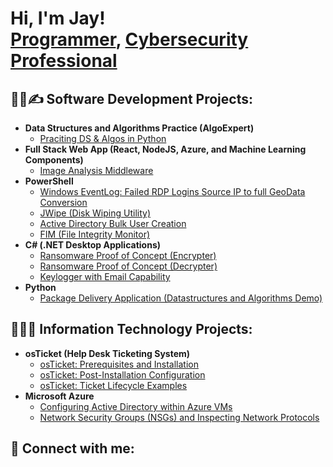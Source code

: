 <h1>Hi, I'm Jay! <br/><a href="https://github.com/JayGallegos1">Programmer</a>, <a href="https://www.linkedin.com/in/jay-gallegos/">Cybersecurity Professional</a>
<h2>👨‍💻✍️ Software Development Projects:</h2>

- <b>Data Structures and Algorithms Practice (AlgoExpert)</b>
  - [Praciting DS & Algos in Python](https://github.com/JayGallegos1/Algorithms-Practice)
- <b>Full Stack Web App (React, NodeJS, Azure, and Machine Learning Components)</b>
  - [Image Analysis Middleware](https://github.com/JayGallegos1/4chan-Image-Analysis-Middleware-C964) <b><i></b></i>
- <b>PowerShell</b>
  - [Windows EventLog: Failed RDP Logins Source IP to full GeoData Conversion](https://github.com/JayGallegos1/Sentinel-Lab)
  - [JWipe (Disk Wiping Utility)](https://github.com/JayGallegos1/Jwipe.PowerShell)
  - [Active Directory Bulk User Creation](https://github.com/JayGallegos1/AD_PS)
  - [FIM (File Integrity Monitor)](https://github.com/JayGallegos1/PowerShell-Integrity-FIM)
- <b>C# (.NET Desktop Applications)</b>
  - [Ransomware Proof of Concept (Encrypter)](https://github.com/JayGallegos1/EncrypterPOC)
  - [Ransomware Proof of Concept (Decrypter)](https://github.com/JayGallegos1/DecrypterPOC)
  - [Keylogger with Email Capability](https://github.com/JayGallegos1/Key-Logger-With-Email)
- <b>Python</b>
  - [Package Delivery Application (Datastructures and Algorithms Demo)](https://github.com/JayGallegos1/Package-Delivery-Pathfinding-Algorithm)

 <h2>👨‍💻📒 Information Technology Projects:</h2>

- <b>osTicket (Help Desk Ticketing System)</b>
  - [osTicket: Prerequisites and Installation](https://github.com/JayGallegos1/osticket-prereqs)
  - [osTicket: Post-Installation Configuration](https://github.com/JayGallegos1/post-install-config)
  - [osTicket: Ticket Lifecycle Examples](https://github.com/JayGallegos1/ticket-lifecycle)
- <b>Microsoft Azure</b>
  - [Configuring Active Directory within Azure VMs](https://github.com/JayGallegos1/configure-ad)
  - [Network Security Groups (NSGs) and Inspecting Network Protocols](https://github.com/JayGallegos1/azure-network-protocols)



<h2> 🤳 Connect with me:</h2>


